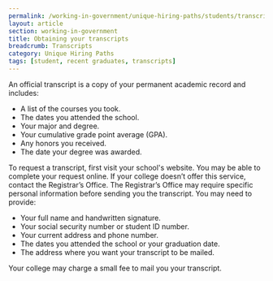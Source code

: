 ```yaml
---
permalink: /working-in-government/unique-hiring-paths/students/transcripts/
layout: article
section: working-in-government
title: Obtaining your transcripts
breadcrumb: Transcripts
category: Unique Hiring Paths
tags: [student, recent graduates, transcripts]
---
```


An official transcript is a copy of your permanent academic record and includes:

*	A list of the courses you took.
*	The dates you attended the school.
*	Your major and degree.
*	Your cumulative grade point average (GPA).
*	Any honors you received.
*	The date your degree was awarded.

To request a transcript, first visit your school's website. You may be able to complete your request online. If your college doesn’t offer this service, contact the  Registrar’s Office. The Registrar’s  Office may require specific personal information before sending you the transcript. You may need to provide:

*	Your full name and handwritten signature.
*	Your social security number or student ID number.
*	Your current address and phone number.
*	The dates you attended the school or your graduation date.
*	The  address where you want your transcript to be mailed.

Your college may charge a small fee to mail you your transcript.

